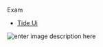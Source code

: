Exam

- [Tide Ui](https://dribbble.com/shots/745911-Tide-Ui/attachments/72248)

![enter image description here](https://cdn.dribbble.com/users/113231/screenshots/745911/attachments/72248/Tide_UI.png)
<!--stackedit_data:
eyJoaXN0b3J5IjpbLTE1MjMzODkzNDVdfQ==
-->